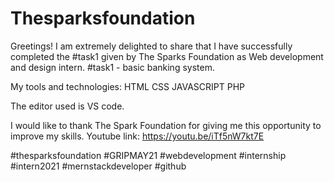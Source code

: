 # Thesparksfoundation

Greetings!
I am extremely delighted to share that I have successfully completed the #task1 given by The Sparks Foundation as Web development and design intern. #task1 - basic banking system.

My tools and technologies:
HTML
CSS
JAVASCRIPT
PHP

The editor used is VS code.

I would like to thank The Spark Foundation for giving me this opportunity to improve my skills.
Youtube link: https://youtu.be/iTf5nW7kt7E

#thesparksfoundation #GRIPMAY21 #webdevelopment #internship #intern2021 #mernstackdeveloper #github
